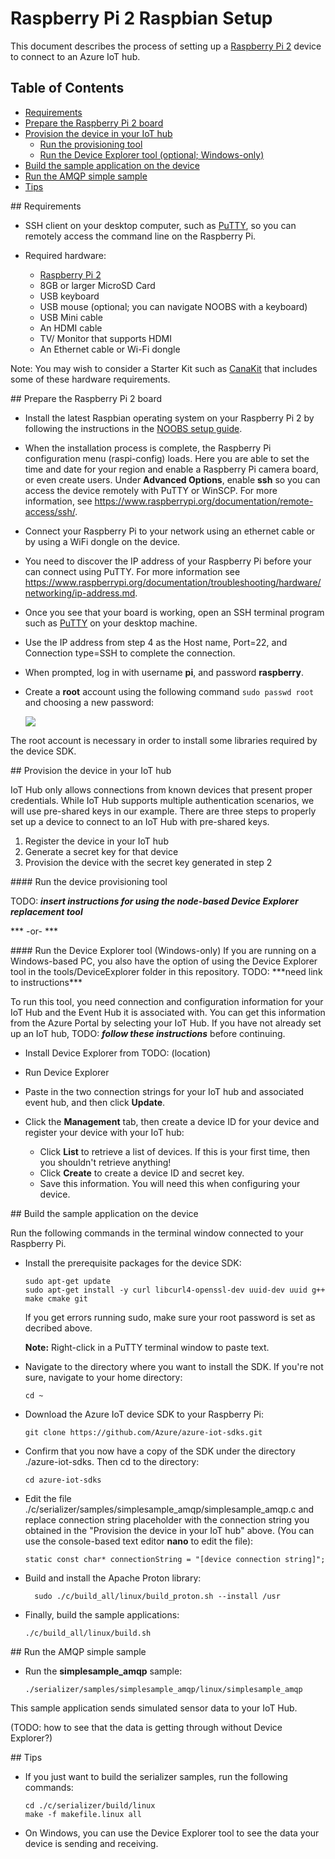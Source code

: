 # Raspberry Pi 2 Raspbian Setup

This document describes the process of setting up a [Raspberry Pi 2](https://www.raspberrypi.org/) device to connect to an Azure IoT hub.

## Table of Contents
- [Requirements](#requirements)
- [Prepare the Raspberry Pi 2 board](#preparing)
- [Provision the device in your IoT hub](#provision)
	- [Run the provisioning tool](#runprovision)
	- [Run the Device Explorer tool (optional; Windows-only)](#buildrundevexp)
- [Build the sample application on the device](#buildrunapp)
- [Run the AMQP simple sample](#buildsimplesample)
- [Tips](#tips)


<a name="requirements"/>
## Requirements

- SSH client on your desktop computer, such as [PuTTY](http://www.putty.org/), so you can remotely access the command line on the Raspberry Pi.

- Required hardware:
	- [Raspberry Pi 2](http://www.amazon.com/Raspberry-Pi-Model-Project-Board/dp/B00T2U7R7I/ref=sr_1_1?ie=UTF8&qid=1429516842&sr=8-1&keywords=raspberry+pi)
	- 8GB or larger MicroSD Card
	- USB keyboard
	- USB mouse (optional; you can navigate NOOBS with a keyboard)
	- USB Mini cable
	- An HDMI cable
	- TV/ Monitor that supports HDMI
	- An Ethernet cable or Wi-Fi dongle

Note: You may wish to consider a Starter Kit such as [CanaKit](http://www.amazon.com/CanaKit-Raspberry-Complete-Original-Preloaded/dp/B008XVAVAW/ref=sr_1_4?ie=UTF8&qid=1429516842&sr=8-4&keywords=raspberry+pi) that includes some of these hardware requirements.

<a name="preparing"/>
## Prepare the Raspberry Pi 2 board

- Install the latest Raspbian operating system on your Raspberry Pi 2 by
following the instructions in the [NOOBS setup guide](http://www.raspberrypi.org/help/noobs-setup/).

- When the installation process is complete, the Raspberry Pi configuration menu
(raspi-config) loads. Here you are able to set the time and date for your region
and enable a Raspberry Pi camera board, or even create users. Under **Advanced
Options**, enable **ssh** so you can access the device remotely with
PuTTY or WinSCP. For more information, see
https://www.raspberrypi.org/documentation/remote-access/ssh/.

- Connect your Raspberry Pi to your network using an ethernet cable or by using
a WiFi dongle on the device.

- You need to discover the IP address of your Raspberry Pi before your can
connect using PuTTY. For more information see
https://www.raspberrypi.org/documentation/troubleshooting/hardware/networking/ip-address.md.

- Once you see that your board is working, open an SSH terminal program such as [PuTTY](http://www.putty.org/) on your desktop machine.

- Use the IP address from step 4 as the Host name, Port=22, and Connection type=SSH to complete the connection.

- When prompted, log in with username **pi**, and password **raspberry**.

- Create a **root** account using the following command `sudo passwd root` and choosing a new password:

  ![][1]

The root account is necessary in order to install some libraries required by the device SDK.

<a name="provision"/>
## Provision the device in your IoT hub

IoT Hub only allows connections from known devices that present proper credentials.  While IoT Hub supports multiple authentication scenarios, we will
 use pre-shared keys in our example. There are three steps to properly set up a device to connect to an IoT Hub with pre-shared keys.
 1. Register the device in your IoT hub
 1. Generate a secret key for that device
 1. Provision the device with the secret key generated in step 2
  
<a name="runprovision"/>
#### Run the device provisioning tool

TODO: ***insert instructions for using the node-based Device Explorer replacement tool***


*** -or- ***

<a name="buildrundevexp"/>
#### Run the Device Explorer tool (Windows-only)
If you are running on a Windows-based PC, you also have the option of using the Device Explorer tool in the tools/DeviceExplorer folder in this repository.
TODO:  ***need link to instructions***

To run this tool, you need connection and configuration information for your IoT Hub and the Event Hub it is associated with. You can get this information from
the Azure Portal by selecting your IoT Hub.  If you have not already set up an IoT hub, TODO: ***follow these instructions*** before continuing.

- Install Device Explorer from TODO: (location)
- Run Device Explorer
- Paste in the two connection strings for your IoT hub and associated event hub, and then click **Update**.

- Click the **Management** tab, then create a device ID for your device and register your device with your IoT hub:
	- Click **List** to retrieve a list of devices. If this is your first time, then you shouldn't retrieve anything!
	- Click **Create** to create a device ID and secret key.
	- Save this information. You will need this when configuring your device.


<a name="buildrunapp"/>
## Build the sample application on the device

Run the following commands in the terminal window connected to your Raspberry Pi.

- Install the prerequisite packages for the device SDK:

  ```
  sudo apt-get update
  sudo apt-get install -y curl libcurl4-openssl-dev uuid-dev uuid g++ make cmake git
  ```
  If you get errors running sudo, make sure your root password is set as decribed above.

  **Note:** Right-click in a PuTTY terminal window to paste text.

- Navigate to the directory where you want to  install the SDK.  If you're not sure, navigate to your home directory:
  ```
  cd ~
  ```
- Download the Azure IoT device SDK to your Raspberry Pi:

  ```
  git clone https://github.com/Azure/azure-iot-sdks.git
  ```

- Confirm that you now have a copy of the SDK under the directory ./azure-iot-sdks.
Then cd to the directory:
  ```
  cd azure-iot-sdks
  ```


- Edit the file ./c/serializer/samples/simplesample_amqp/simplesample_amqp.c and replace connection string placeholder with the connection string 
you obtained in the "Provision the device in your IoT hub" above.
(You can use the console-based text editor **nano** to edit the file):

  ```
  static const char* connectionString = "[device connection string]";
  ```

- Build and install the Apache Proton library:

  ```
    sudo ./c/build_all/linux/build_proton.sh --install /usr
  ```

- Finally, build the sample applications:

  ```
  ./c/build_all/linux/build.sh
  ```

<a name="buildsimplesample"/>
## Run the AMQP simple sample

- Run the **simplesample_amqp** sample:

  ```
  ./serializer/samples/simplesample_amqp/linux/simplesample_amqp
  ```

This sample application sends simulated sensor data to your IoT Hub. 

(TODO: how to see that the data is getting through without Device Explorer?)

<a name="tips"/>
## Tips

- If you just want to build the serializer samples, run the following commands:

  ```
  cd ./c/serializer/build/linux
  make -f makefile.linux all
  ```

- On Windows, you can use the Device Explorer tool to see the data your device is sending and receiving.

[1]: ./media/service-bus-iot-raspberrypi-raspbian-setup/raspbian01.png
